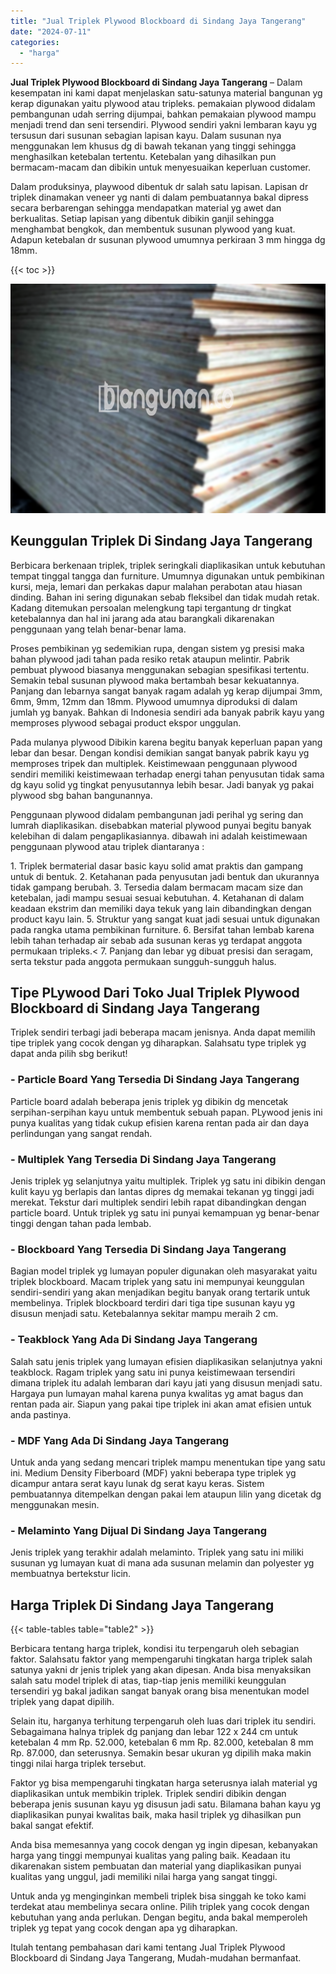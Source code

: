 ```yaml
---
title: "Jual Triplek Plywood Blockboard di Sindang Jaya Tangerang"
date: "2024-07-11"
categories: 
  - "harga"
---
```


**Jual Triplek Plywood Blockboard di Sindang Jaya Tangerang** – Dalam kesempatan ini kami dapat menjelaskan satu-satunya material bangunan yg kerap digunakan yaitu plywood atau tripleks. pemakaian plywood didalam pembangunan udah serring dijumpai, bahkan pemakaian plywood mampu menjadi trend dan seni tersendiri. Plywood sendiri yakni lembaran kayu yg tersusun dari susunan sebagian lapisan kayu. Dalam susunan nya menggunakan lem khusus dg di bawah tekanan yang tinggi sehingga menghasilkan ketebalan tertentu. Ketebalan yang dihasilkan pun bermacam-macam dan dibikin untuk menyesuaikan keperluan customer.

Dalam produksinya, playwood dibentuk dr salah satu lapisan. Lapisan dr triplek dinamakan veneer yg nanti di dalam pembuatannya bakal dipress secara berbarengan sehingga mendapatkan material yg awet dan berkualitas. Setiap lapisan yang dibentuk dibikin ganjil sehingga menghambat bengkok, dan membentuk susunan plywood yang kuat. Adapun ketebalan dr susunan plywood umumnya perkiraan 3 mm hingga dg 18mm.

{{< toc >}}

![Jual Triplek Plywood Blockboard di Sindang Jaya Tangerang](/images/jual-triplek-murah-32.png)

## Keunggulan Triplek Di Sindang Jaya Tangerang

Berbicara berkenaan triplek, triplek seringkali diaplikasikan untuk kebutuhan tempat tinggal tangga dan furniture. Umumnya digunakan untuk pembikinan kursi, meja, lemari dan perkakas dapur malahan perabotan atau hiasan dinding. Bahan ini sering digunakan sebab fleksibel dan tidak mudah retak. Kadang ditemukan persoalan melengkung tapi tergantung dr tingkat ketebalannya dan hal ini jarang ada atau barangkali dikarenakan penggunaan yang telah benar-benar lama.

Proses pembikinan yg sedemikian rupa, dengan sistem yg presisi maka bahan plywood jadi tahan pada resiko retak ataupun melintir. Pabrik pembuat plywood biasanya menggunakan sebagian spesifikasi tertentu. Semakin tebal susunan plywood maka bertambah besar kekuatannya. Panjang dan lebarnya sangat banyak ragam adalah yg kerap dijumpai 3mm, 6mm, 9mm, 12mm dan 18mm. Plywood umumnya diproduksi di dalam jumlah yg banyak. Bahkan di Indonesia sendiri ada banyak pabrik kayu yang memproses plywood sebagai product ekspor unggulan.

Pada mulanya plywood Dibikin karena begitu banyak keperluan papan yang lebar dan besar. Dengan kondisi demikian sangat banyak pabrik kayu yg memproses tripek dan multiplek. Keistimewaan penggunaan plywood sendiri memiliki keistimewaan terhadap energi tahan penyusutan tidak sama dg kayu solid yg tingkat penyusutannya lebih besar. Jadi banyak yg pakai plywood sbg bahan bangunannya.

Penggunaan plywood didalam pembangunan jadi perihal yg sering dan lumrah diaplikasikan. disebabkan material plywood punyai begitu banyak kelebihan di dalam pengaplikasiannya. dibawah ini adalah keistimewaan penggunaan plywood atau triplek diantaranya :

1\. Triplek bermaterial dasar basic kayu solid amat praktis dan gampang untuk di bentuk. 2. Ketahanan pada penyusutan jadi bentuk dan ukurannya tidak gampang berubah. 3. Tersedia dalam bermacam macam size dan ketebalan, jadi mampu sesuai sesuai kebutuhan. 4. Ketahanan di dalam keadaan ekstrim dan memiliki daya tekuk yang lain dibandingkan dengan product kayu lain. 5. Struktur yang sangat kuat jadi sesuai untuk digunakan pada rangka utama pembikinan furniture. 6. Bersifat tahan lembab karena lebih tahan terhadap air sebab ada susunan keras yg terdapat anggota permukaan tripleks.< 7. Panjang dan lebar yg dibuat presisi dan seragam, serta tekstur pada anggota permukaan sungguh-sungguh halus.

## Tipe PLywood Dari Toko Jual Triplek Plywood Blockboard di Sindang Jaya Tangerang

Triplek sendiri terbagi jadi beberapa macam jenisnya. Anda dapat memilih tipe triplek yang cocok dengan yg diharapkan. Salahsatu type triplek yg dapat anda pilih sbg berikut!

### \- Particle Board Yang Tersedia Di Sindang Jaya Tangerang

Particle board adalah beberapa jenis triplek yg dibikin dg mencetak serpihan-serpihan kayu untuk membentuk sebuah papan. PLywood jenis ini punya kualitas yang tidak cukup efisien karena rentan pada air dan daya perlindungan yang sangat rendah.

### \- Multiplek Yang Tersedia Di Sindang Jaya Tangerang

Jenis triplek yg selanjutnya yaitu multiplek. Triplek yg satu ini dibikin dengan kulit kayu yg berlapis dan lantas dipres dg memakai tekanan yg tinggi jadi merekat. Tekstur dari multiplek sendiri lebih rapat dibandingkan dengan particle board. Untuk triplek yg satu ini punyai kemampuan yg benar-benar tinggi dengan tahan pada lembab.

### \- Blockboard Yang Tersedia Di Sindang Jaya Tangerang

Bagian model triplek yg lumayan populer digunakan oleh masyarakat yaitu triplek blockboard. Macam triplek yang satu ini mempunyai keunggulan sendiri-sendiri yang akan menjadikan begitu banyak orang tertarik untuk membelinya. Triplek blockboard terdiri dari tiga tipe susunan kayu yg disusun menjadi satu. Ketebalannya sekitar mampu meraih 2 cm.

### \- Teakblock Yang Ada Di Sindang Jaya Tangerang

Salah satu jenis triplek yang lumayan efisien diaplikasikan selanjutnya yakni teakblock. Ragam triplek yang satu ini punya keistimewaan tersendiri dimana triplek itu adalah lembaran dari kayu jati yang disusun menjadi satu. Hargaya pun lumayan mahal karena punya kwalitas yg amat bagus dan rentan pada air. Siapun yang pakai tipe triplek ini akan amat efisien untuk anda pastinya.

### \- MDF Yang Ada Di Sindang Jaya Tangerang

Untuk anda yang sedang mencari triplek mampu menentukan tipe yang satu ini. Medium Density Fiberboard (MDF) yakni beberapa type triplek yg dicampur antara serat kayu lunak dg serat kayu keras. Sistem pembuatannya ditempelkan dengan pakai lem ataupun lilin yang dicetak dg menggunakan mesin.

### \- Melaminto Yang Dijual Di Sindang Jaya Tangerang

Jenis triplek yang terakhir adalah melaminto. Triplek yang satu ini miliki susunan yg lumayan kuat di mana ada susunan melamin dan polyester yg membuatnya bertekstur licin.

## Harga Triplek Di Sindang Jaya Tangerang

{{< table-tables table="table2" >}}

Berbicara tentang harga triplek, kondisi itu terpengaruh oleh sebagian faktor. Salahsatu faktor yang mempengaruhi tingkatan harga triplek salah satunya yakni dr jenis triplek yang akan dipesan. Anda bisa menyaksikan salah satu model triplek di atas, tiap-tiap jenis memiliki keunggulan tersendiri yg bakal jadikan sangat banyak orang bisa menentukan model triplek yang dapat dipilih.

Selain itu, harganya terhitung terpengaruh oleh luas dari triplek itu sendiri. Sebagaimana halnya triplek dg panjang dan lebar 122 x 244 cm untuk ketebalan 4 mm Rp. 52.000, ketebalan 6 mm Rp. 82.000, ketebalan 8 mm Rp. 87.000, dan seterusnya. Semakin besar ukuran yg dipilih maka makin tinggi nilai harga triplek tersebut.

Faktor yg bisa mempengaruhi tingkatan harga seterusnya ialah material yg diaplikasikan untuk membikin triplek. Triplek sendiri dibikin dengan beberapa jenis susunan kayu yg disusun jadi satu. Bilamana bahan kayu yg diaplikasikan punyai kwalitas baik, maka hasil triplek yg dihasilkan pun bakal sangat efektif.

Anda bisa memesannya yang cocok dengan yg ingin dipesan, kebanyakan harga yang tinggi mempunyai kualitas yang paling baik. Keadaan itu dikarenakan sistem pembuatan dan material yang diaplikasikan punyai kualitas yang unggul, jadi memiliki nilai harga yang sangat tinggi.

Untuk anda yg menginginkan membeli triplek bisa singgah ke toko kami terdekat atau membelinya secara online. Pilih triplek yang cocok dengan kebutuhan yang anda perlukan. Dengan begitu, anda bakal memperoleh triplek yg tepat yang cocok dengan apa yg diharapkan.

Itulah tentang pembahasan dari kami tentang Jual Triplek Plywood Blockboard di Sindang Jaya Tangerang, Mudah-mudahan bermanfaat.
